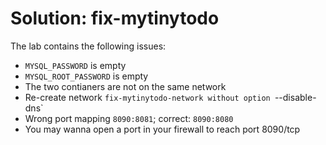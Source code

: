 Solution: fix-mytinytodo
========================

The lab contains the following issues:

  * `MYSQL_PASSWORD` is empty
  * `MYSQL_ROOT_PASSWORD` is empty
  * The two contianers are not on the same network
  * Re-create network `fix-mytinytodo-network without option `--disable-dns`
  * Wrong port mapping `8090:8081`; correct: `8090:8080`
  * You may wanna open a port in your firewall to reach port 8090/tcp
